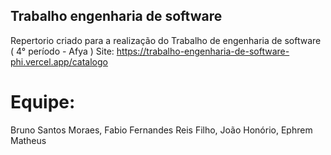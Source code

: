 ## Trabalho engenharia de software
Repertorio criado para a realização do Trabalho de engenharia de software ( 4° período - Afya )
Site: https://trabalho-engenharia-de-software-phi.vercel.app/catalogo

# Equipe:
Bruno Santos Moraes,
Fabio Fernandes Reis Filho,
João Honório,
Ephrem Matheus

